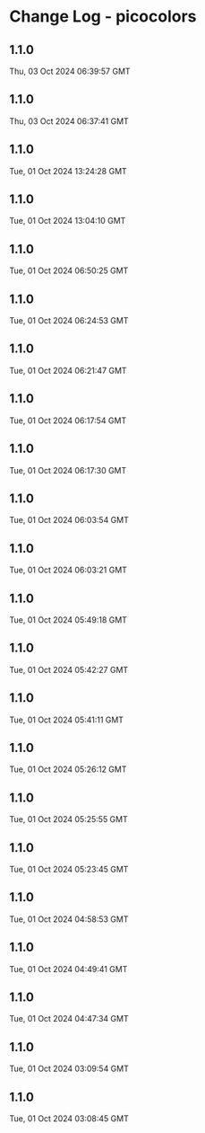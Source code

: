 # Change Log - picocolors

<!-- This log was last generated on Thu, 03 Oct 2024 06:39:57 GMT and should not be manually modified. -->

<!-- Start content -->

## 1.1.0

Thu, 03 Oct 2024 06:39:57 GMT

## 1.1.0

Thu, 03 Oct 2024 06:37:41 GMT

## 1.1.0

Tue, 01 Oct 2024 13:24:28 GMT

## 1.1.0

Tue, 01 Oct 2024 13:04:10 GMT

## 1.1.0

Tue, 01 Oct 2024 06:50:25 GMT

## 1.1.0

Tue, 01 Oct 2024 06:24:53 GMT

## 1.1.0

Tue, 01 Oct 2024 06:21:47 GMT

## 1.1.0

Tue, 01 Oct 2024 06:17:54 GMT

## 1.1.0

Tue, 01 Oct 2024 06:17:30 GMT

## 1.1.0

Tue, 01 Oct 2024 06:03:54 GMT

## 1.1.0

Tue, 01 Oct 2024 06:03:21 GMT

## 1.1.0

Tue, 01 Oct 2024 05:49:18 GMT

## 1.1.0

Tue, 01 Oct 2024 05:42:27 GMT

## 1.1.0

Tue, 01 Oct 2024 05:41:11 GMT

## 1.1.0

Tue, 01 Oct 2024 05:26:12 GMT

## 1.1.0

Tue, 01 Oct 2024 05:25:55 GMT

## 1.1.0

Tue, 01 Oct 2024 05:23:45 GMT

## 1.1.0

Tue, 01 Oct 2024 04:58:53 GMT

## 1.1.0

Tue, 01 Oct 2024 04:49:41 GMT

## 1.1.0

Tue, 01 Oct 2024 04:47:34 GMT

## 1.1.0

Tue, 01 Oct 2024 03:09:54 GMT

## 1.1.0

Tue, 01 Oct 2024 03:08:45 GMT
